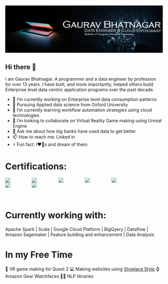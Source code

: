 ![MasterHead](https://github.com/igauravbhatnagar/igauravbhatnagar/blob/ab85ed44623bedb1ad61531a2f9c84ceec8179ab/GithubBG.png)


## Hi there 👋
I am Gaurav Bhatnagar. A programmer and a data engineer by profession for over 13 years. 
I have built, and more importantly, helped others build Enterprise level data centric application programs over the past decade.

- 🔭 I’m currently working on Enterprise level data consumption patterns
- 🔭 Pursuing Applied data science from Oxford University
- 🌱 I’m currently learning workflow automation strategies using cloud technologies 
- 👯 I’m looking to collaborate on Virtual Reality Game making using Unreal Engine
- 💬 Ask me about how big banks have used data to get better
- 📫 How to reach me: Linked in
- ⚡ Fun fact: I❤️🐶s and dream of them.  

# Certifications:

<img src="https://user-images.githubusercontent.com/31373150/167313713-a8e5838c-6770-4c76-83ca-0a2e494aede6.png" width=85 align=left>
<img src="https://user-images.githubusercontent.com/31373150/167313720-72e6ae13-cec0-47d1-b8fd-c48f0975a518.png" width=85 align=left>
<img src="https://user-images.githubusercontent.com/31373150/167313759-e873e21d-4ede-413f-887f-bac9a87a8d69.png" width=85 align=left>
<img src="https://user-images.githubusercontent.com/31373150/167313764-8be948e4-385d-403e-8d7b-dea10c03a8ff.png" width=85 align=left>
<img src="https://user-images.githubusercontent.com/31373150/167314333-472890d9-7048-4eb2-aaec-8d229bc821df.png" width=85 align=left>
<img src="https://user-images.githubusercontent.com/31373150/167314401-91c97792-92b0-4080-b5c7-d3c71419a778.png" width=85 align=left>
<img src="https://user-images.githubusercontent.com/31373150/167314452-b25965f3-c1cb-4ecb-916f-6076ecc36ec5.png" width=85 align=left>





<pre>


<br/>
</pre>

# Currently working with:
Apache Spark |
Scala |
Google Cloud Platform | BigQyery | Dataflow |
Amazon Sagemaker |
Feature building and enhancement |
Data Analysis


# In my Free Time
🏏 VR game making for Quest 2 
💻 Making websites using <a href="https://shoelace.style/">Shoelace Style</a>
⌚ Amazon Gear Watchfaces
👨‍🦱 NLP libraries
